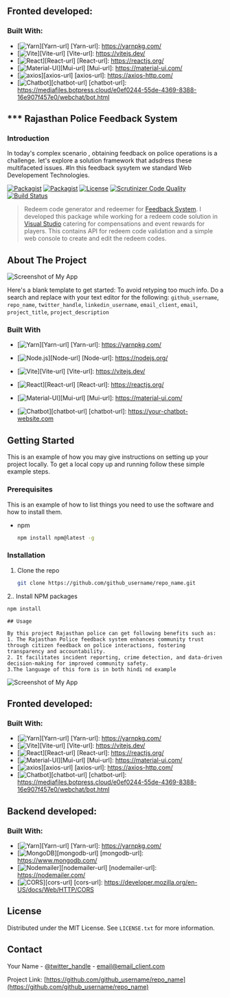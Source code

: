 ## Fronted developed:

### Built With:
* [![Yarn](https://img.shields.io/badge/Yarn-v1.0.2-brightgreen?style=for-the-badge&logo=yarn)][Yarn-url]
[Yarn-url]: https://yarnpkg.com/
* [![Vite](https://img.shields.io/badge/Vite-v2.7.0-brightgreen?style=for-the-badge&logo=vite)][Vite-url]
[Vite-url]: https://vitejs.dev/
* [![React](https://img.shields.io/badge/React-v18.2.0-blue?style=for-the-badge&logo=react)][React-url]
[React-url]: https://reactjs.org/
* [![Material-UI](https://img.shields.io/badge/Material--UI-v5.0.0-blue?style=for-the-badge&logo=material-ui)][Mui-url]
[Mui-url]: https://material-ui.com/
* [![axios](https://img.shields.io/badge/axios-v0.24.0-blue?style=for-the-badge&logo=axios)][axios-url]
[axios-url]: https://axios-http.com/
* [![Chatbot](https://img.shields.io/badge/Chatbot-Active-brightgreen?style=for-the-badge&logo=chatbot)][chatbot-url]
[chatbot-url]: https://mediafiles.botpress.cloud/e0ef0244-55de-4369-8388-16e907f457e0/webchat/bot.html
## *** Rajasthan Police Feedback System

 
### Introduction
 In today's complex scenario , obtaining feedback on police operations is a challenge. let's explore a solution framework that adsdress these multifaceted issues.
#In this feedback sysytem we standard Web Developement Technologies. 




 [![Packagist](https://img.shields.io/packagist/v/furic/redeem-codes)](https://packagist.org/packages/furic/redeem-codes)
 [![Packagist](https://img.shields.io/packagist/dt/furic/redeem-codes)](https://packagist.org/packages/furic/redeem-codes)
[![License](https://img.shields.io/github/license/furic/laravel-redeem-codes)](https://packagist.org/packages/furic/redeem-codes)
[![Scrutinizer Code Quality](https://scrutinizer-ci.com/g/furic/laravel-redeem-codes/badges/quality-score.png?b=main)](https://scrutinizer-ci.com/g/furic/laravel-redeem-codes/?branch=main)
[![Build Status](https://scrutinizer-ci.com/g/furic/laravel-redeem-codes/badges/build.png?b=main)](https://scrutinizer-ci.com/g/furic/laravel-redeem-codes/build-status/main)

> Redeem code generator and redeemer for [Feedback System](https://laravel.com/). I developed this package while working for a redeem code solution in [Visual Studio](https://www.sweatychair.com) catering for compensations and event rewards for players. This contains API for redeem code validation and a simple web console to create and edit the redeem codes. 




## About The Project

![Screenshot of My App](https://i.imgur.com/yuWrbXc.png)

Here's a blank template to get started: To avoid retyping too much info. Do a search and replace with your text editor for the following: `github_username`, `repo_name`, `twitter_handle`, `linkedin_username`, `email_client`, `email`, `project_title`, `project_description`
### Built With


* [![Yarn](https://img.shields.io/badge/Yarn-v1.0.2-brightgreen?style=for-the-badge&logo=yarn)][Yarn-url]
[Yarn-url]: https://yarnpkg.com/

* [![Node.js](https://img.shields.io/badge/Node.js-v21.5.0-brightgreen?style=for-the-badge&logo=node.js)][Node-url]
[Node-url]: https://nodejs.org/

* [![Vite](https://img.shields.io/badge/Vite-v2.7.0-brightgreen?style=for-the-badge&logo=vite)][Vite-url]
[Vite-url]: https://vitejs.dev/

* [![React](https://img.shields.io/badge/React-v18.2.0-blue?style=for-the-badge&logo=react)][React-url]
[React-url]: https://reactjs.org/

* [![Material-UI](https://img.shields.io/badge/Material--UI-v5.0.0-blue?style=for-the-badge&logo=material-ui)][Mui-url]
[Mui-url]: https://material-ui.com/
* [![Chatbot](https://img.shields.io/badge/Chatbot-Active-brightgreen?style=for-the-badge&logo=chatbot)][chatbot-url]
[chatbot-url]: https://your-chatbot-website.com








## Getting Started

This is an example of how you may give instructions on setting up your project locally.
To get a local copy up and running follow these simple example steps.

### Prerequisites

This is an example of how to list things you need to use the software and how to install them.
* npm
  ```sh
  npm install npm@latest -g
  ```

### Installation

1. Clone the repo
   ```sh
   git clone https://github.com/github_username/repo_name.git
   ```
2.. Install NPM packages
   ```sh
   npm install
   ```

   ```
## Usage

By this project Rajasthan police can get following benefits such as:
1. The Rajasthan Police feedback system enhances community trust through citizen feedback on police interactions, fostering transparency and accountability.
2. It facilitates incident reporting, crime detection, and data-driven decision-making for improved community safety.
3.The language of this form is in both hindi nd example
```

![Screenshot of My App](https://i.imgur.com/iY4Y9Vj.jpg)




## Fronted developed:

### Built With:
* [![Yarn](https://img.shields.io/badge/Yarn-v1.0.2-brightgreen?style=for-the-badge&logo=yarn)][Yarn-url]
[Yarn-url]: https://yarnpkg.com/
* [![Vite](https://img.shields.io/badge/Vite-v2.7.0-brightgreen?style=for-the-badge&logo=vite)][Vite-url]
[Vite-url]: https://vitejs.dev/
* [![React](https://img.shields.io/badge/React-v18.2.0-blue?style=for-the-badge&logo=react)][React-url]
[React-url]: https://reactjs.org/
* [![Material-UI](https://img.shields.io/badge/Material--UI-v5.0.0-blue?style=for-the-badge&logo=material-ui)][Mui-url]
[Mui-url]: https://material-ui.com/
* [![axios](https://img.shields.io/badge/axios-v0.24.0-blue?style=for-the-badge&logo=axios)][axios-url]
[axios-url]: https://axios-http.com/
* [![Chatbot](https://img.shields.io/badge/Chatbot-Active-brightgreen?style=for-the-badge&logo=chatbot)][chatbot-url]
[chatbot-url]: https://mediafiles.botpress.cloud/e0ef0244-55de-4369-8388-16e907f457e0/webchat/bot.html




## Backend developed:

### Built With:
* [![Yarn](https://img.shields.io/badge/Yarn-v1.0.2-brightgreen?style=for-the-badge&logo=yarn)][Yarn-url]
[Yarn-url]: https://yarnpkg.com/
* [![MongoDB](https://img.shields.io/badge/MongoDB-v6.0.7-green?style=for-the-badge&logo=mongodb)][mongodb-url]
[mongodb-url]: https://www.mongodb.com/
* [![Nodemailer](https://img.shields.io/badge/Nodemailer-v6.9.8-blue?style=for-the-badge&logo=nodemailer)][nodemailer-url]
[nodemailer-url]: https://nodemailer.com/
* [![CORS](https://img.shields.io/badge/CORS-Supported-brightgreen?style=for-the-badge)][cors-url]
[cors-url]: https://developer.mozilla.org/en-US/docs/Web/HTTP/CORS

## License

Distributed under the MIT License. See `LICENSE.txt` for more information.


## Contact

Your Name - [@twitter_handle](https://twitter.com/twitter_handle) - email@email_client.com

Project Link: [https://github.com/github_username/repo_name](https://github.com/github_username/repo_name)

